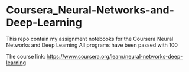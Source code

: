 # Coursera_Neural-Networks-and-Deep-Learning
This repo contain my assignment notebooks for the Coursera Neural Networks and Deep Learning
All programs have been passed with 100

The course link: https://www.coursera.org/learn/neural-networks-deep-learning
